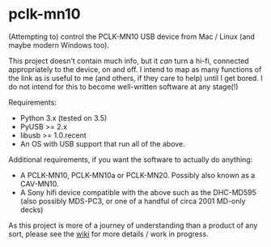 # pclk-mn10
(Attempting to) control the PCLK-MN10 USB device from Mac / Linux (and maybe modern Windows too).

This project doesn't contain much info, but it _can_ turn a hi-fi, connected appropriately to the device, on and off.
I intend to map as many functions of the link as is useful to me (and others, if they care to help) until I get bored.
I do not intend for this to become well-written software at any stage(!)

Requirements:
 - Python 3.x (tested on 3.5)
 - PyUSB >= 2.x 
 - libusb >= 1.0.recent
 - An OS with USB support that run all of the above.
 
Additional requirements, if you want the software to actually do anything:
 - A PCLK-MN10, PCLK-MN10a or PCLK-MN20.  Possibly also known as a CAV-MN10.
 - A Sony hifi device compatible with the above such as the DHC-MD595 (also possibly MDS-PC3, or one of a handful of circa 2001 MD-only decks)

As this project is more of a journey of understanding than a product of any sort, please see the [wiki](https://github.com/4gra/pclk-mn10/wiki) for more details / work in progress.
